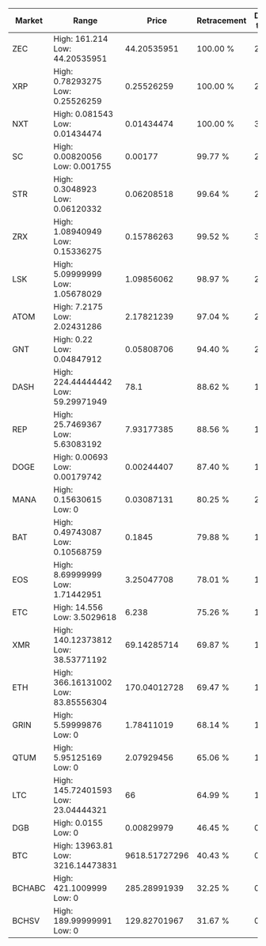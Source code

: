 | Market | Range | Price| Retracement | Doubles to 50% |
| --- | --- | --- | --- | --- |
| ZEC | High: 161.214<br />Low: 44.20535951 | 44.20535951 | 100.00 % | 2.32 |
| XRP | High: 0.78293275<br />Low: 0.25526259 | 0.25526259 | 100.00 % | 2.03 |
| NXT | High: 0.081543<br />Low: 0.01434474 | 0.01434474 | 100.00 % | 3.34 |
| SC | High: 0.00820056<br />Low: 0.001755 | 0.00177 | 99.77 % | 2.81 |
| STR | High: 0.3048923<br />Low: 0.06120332 | 0.06208518 | 99.64 % | 2.95 |
| ZRX | High: 1.08940949<br />Low: 0.15336275 | 0.15786263 | 99.52 % | 3.94 |
| LSK | High: 5.09999999<br />Low: 1.05678029 | 1.09856062 | 98.97 % | 2.80 |
| ATOM | High: 7.2175<br />Low: 2.02431286 | 2.17821239 | 97.04 % | 2.12 |
| GNT | High: 0.22<br />Low: 0.04847912 | 0.05808706 | 94.40 % | 2.31 |
| DASH | High: 224.44444442<br />Low: 59.29971949 | 78.1 | 88.62 % | 1.82 |
| REP | High: 25.7469367<br />Low: 5.63083192 | 7.93177385 | 88.56 % | 1.98 |
| DOGE | High: 0.00693<br />Low: 0.00179742 | 0.00244407 | 87.40 % | 1.79 |
| MANA | High: 0.15630615<br />Low: 0 | 0.03087131 | 80.25 % | 2.53 |
| BAT | High: 0.49743087<br />Low: 0.10568759 | 0.1845 | 79.88 % | 1.63 |
| EOS | High: 8.69999999<br />Low: 1.71442951 | 3.25047708 | 78.01 % | 1.60 |
| ETC | High: 14.556<br />Low: 3.5029618 | 6.238 | 75.26 % | 1.45 |
| XMR | High: 140.12373812<br />Low: 38.53771192 | 69.14285714 | 69.87 % | 1.29 |
| ETH | High: 366.16131002<br />Low: 83.85556304 | 170.04012728 | 69.47 % | 1.32 |
| GRIN | High: 5.59999876<br />Low: 0 | 1.78411019 | 68.14 % | 1.57 |
| QTUM | High: 5.95125169<br />Low: 0 | 2.07929456 | 65.06 % | 1.43 |
| LTC | High: 145.72401593<br />Low: 23.04444321 | 66 | 64.99 % | 1.28 |
| DGB | High: 0.0155<br />Low: 0 | 0.00829979 | 46.45 % | 0.00 |
| BTC | High: 13963.81<br />Low: 3216.14473831 | 9618.51727296 | 40.43 % | 0.00 |
| BCHABC | High: 421.1009999<br />Low: 0 | 285.28991939 | 32.25 % | 0.00 |
| BCHSV | High: 189.99999991<br />Low: 0 | 129.82701967 | 31.67 % | 0.00 |
